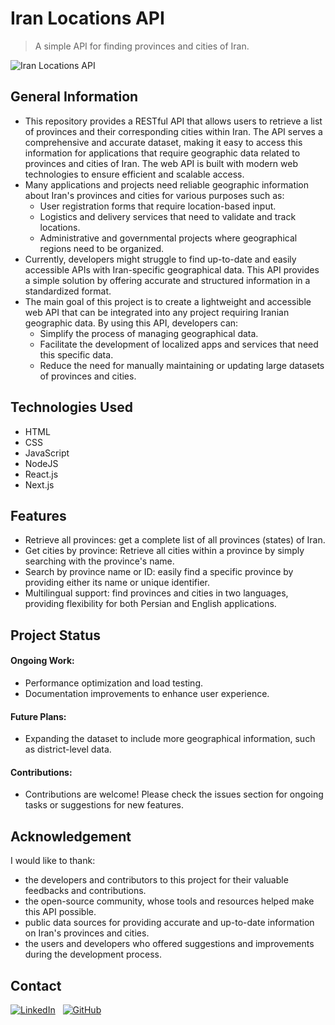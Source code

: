 # Iran Locations API
> A simple API for finding provinces and cities of Iran.

![Iran Locations API](https://github.com/hamidrezaramzani/iran-locations-api/raw/main/screenshot.png)

## General Information
- This repository provides a RESTful API that allows users to retrieve a list of provinces and their corresponding cities within Iran. The API serves a comprehensive and accurate dataset, making it easy to access this information for applications that require geographic data related to provinces and cities of Iran. The web API is built with modern web technologies to ensure efficient and scalable access.
- Many applications and projects need reliable geographic information about Iran's provinces and cities for various purposes such as:
  - User registration forms that require location-based input.
  - Logistics and delivery services that need to validate and track locations.
  - Administrative and governmental projects where geographical regions need to be organized.
- Currently, developers might struggle to find up-to-date and easily accessible APIs with Iran-specific geographical data. This API provides a simple solution by offering accurate and structured information in a standardized format.
- The main goal of this project is to create a lightweight and accessible web API that can be integrated into any project requiring Iranian geographic data. By using this API, developers can:
  - Simplify the process of managing geographical data.
  - Facilitate the development of localized apps and services that need this specific data.
  - Reduce the need for manually maintaining or updating large datasets of provinces and cities.
  
## Technologies Used
- HTML
- CSS
- JavaScript
- NodeJS
- React.js
- Next.js

## Features
- Retrieve all provinces: get a complete list of all provinces (states) of Iran.
- Get cities by province: Retrieve all cities within a province by simply searching with the province's name.
- Search by province name or ID: easily find a specific province by providing either its name or unique identifier.
- Multilingual support: find provinces and cities in two languages, providing flexibility for both Persian and English applications.

## Project Status
#### Ongoing Work:
- Performance optimization and load testing.
- Documentation improvements to enhance user experience.

#### Future Plans:
- Expanding the dataset to include more geographical information, such as district-level data.

#### Contributions:
- Contributions are welcome! Please check the issues section for ongoing tasks or suggestions for new features.

## Acknowledgement
I would like to thank:
- the developers and contributors to this project for their valuable feedbacks and contributions.
- the open-source community, whose tools and resources helped make this API possible.
- public data sources for providing accurate and up-to-date information on Iran's provinces and cities.
- the users and developers who offered suggestions and improvements during the development process.

## Contact
[<img alt="LinkedIn" src="https://go-skill-icons.vercel.app/api/icons?i=linkedin">](https://linkedin.com/in/hamidrezaramzani)
&nbsp;
[<img alt="GitHub" src="https://go-skill-icons.vercel.app/api/icons?i=github">](https://github.com/hamidrezaramzani)
